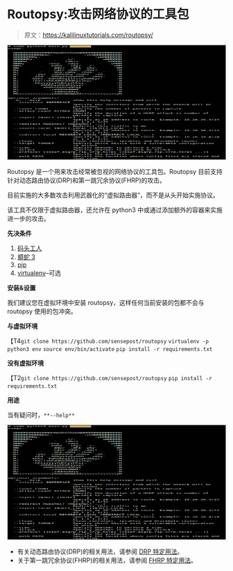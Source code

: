 # Routopsy:攻击网络协议的工具包

> 原文：<https://kalilinuxtutorials.com/routopsy/>

[![Routopsy : A Toolkit To Attack Networking Protocols](img/45c9a87cd3a8c8b14889cab4b76af297.png "Routopsy : A Toolkit To Attack Networking Protocols")](https://1.bp.blogspot.com/-zkgKlN8GY3I/X7wjeZSB-nI/AAAAAAAAIEk/AWxirl0RxekGZGjGeNdr1q-MZKDJsR4VACLcBGAsYHQ/s728/help%25281%2529.png)

Routopsy 是一个用来攻击经常被忽视的网络协议的工具包。Routopsy 目前支持针对动态路由协议(DRP)和第一跳冗余协议(FHRP)的攻击。

目前实施的大多数攻击利用武器化的“虚拟路由器”，而不是从头开始实施协议。

该工具不仅限于虚拟路由器，还允许在 python3 中或通过添加额外的容器来实施进一步的攻击。

**先决条件**

1.  [码头工人](https://www.docker.com/get-started)
2.  [蟒蛇 3](https://www.python.org/downloads/)
3.  [pip](https://pip.pypa.io/en/stable/installing/)
4.  [virtualenv](https://virtualenv.pypa.io/en/latest/installation.html)–可选

**安装&设置**

我们建议您在虚拟环境中安装 routopsy，这样任何当前安装的包都不会与 routopsy 使用的包冲突。

**与虚拟环境**

【T4`git clone https://github.com/sensepost/routopsy`
`virtualenv -p python3 env`
`source env/bin/activate`
`pip install -r requirements.txt`

**没有虚拟环境**

【T2`git clone https://github.com/sensepost/routopsy`
`pip install -r requirements.txt`

**用途**

当有疑问时，`**--help**`

![Routopsy : A Toolkit To Attack Networking Protocols](img/45c9a87cd3a8c8b14889cab4b76af297.png "Routopsy : A Toolkit To Attack Networking Protocols")

*   有关动态路由协议(DRP)的相关用法，请参阅 [DRP 特定用法](https://github.com/sensepost/routopsy/wiki/DRP-Usage)。
*   关于第一跳冗余协议(FHRP)的相关用法，请参阅 [FHRP 特定用法](https://github.com/sensepost/routopsy/wiki/FHRP-Usage)。